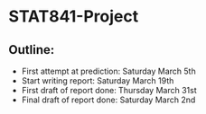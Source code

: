 # STAT841-Project

## Outline:

- First attempt at prediction: Saturday March 5th
- Start writing report: Saturday March 19th
- First draft of report done: Thursday March 31st
- Final draft of report done: Saturday March 2nd
